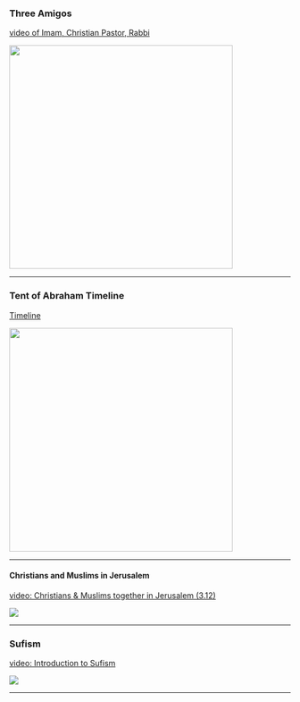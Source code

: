 ### Three Amigos


[video of Imam, Christian Pastor,  Rabbi ](https://youtu.be/tPnZArtsG_c)

<img src="http://s3.amazonaws.com/ogden_images/www.newsandsentinel.com/images/2017/11/03235300/11-04-17-Interfaith-tle-1100x825.jpg" height="400">


---

### Tent of Abraham Timeline

[Timeline](https://cdn.knightlab.com/libs/timeline3/latest/embed/index.html?source=1hQWnCTFQkE2LiwSr1kH9O81AeBiKGcVC4xhShc59KwQ&font=Default&lang=en&initial_zoom=2&height=850)


<img src="https://theshalomcenter.org/sites/default/files/styles/large/public/storiypics/637.jpg?itok=z85ayrux" height="400">


---

#### Christians and Muslims in Jerusalem

[video: Christians & Muslims together in Jerusalem (3.12)](https://youtu.be/gz_wIacRi7s)


![](https://nationalinterest.org/sites/default/files/styles/resize-1440/public/main_images/dome.jpg?itok=0Z-YpFrm)


---

### Sufism

[video: Introduction to Sufism](https://youtu.be/1EQtaQYpzTw)


![](https://dc-cdn.s3-ap-southeast-1.amazonaws.com/dc-Cover-9h9e2j2vmbpujef9c602jhr5o4-20160217040707.Medi.jpeg)


---



